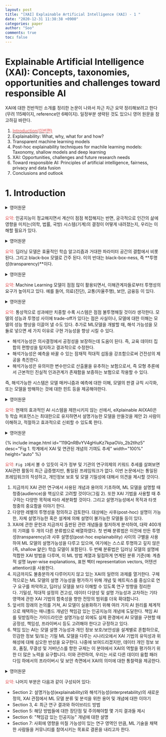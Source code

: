 ```yaml
---
layout: post
title: "[XAI] Explainable Artificial Intelligence (XAI) - 1 "
date: "2020-12-31 11:38:38 +0900"
categories: paper
author: "Soo"
comments: true
toc: false
---
```


# Explainable Artificial Intelligence (XAI): Concepts, taxonomies, opportunities and challenges toward responsible AI

XAI에 대한 전반적인 소개를 정리한 논문이 나와서 차근 차근 요약 정리해보려고 한다(무려 115페이지, reference만 6페이지). 일정부분 생략된 것도 있으니 영어 원문을 참고하길 바란다.

1. [<span style="color:#e25252">Introduction(이번편)</span>](https://simonjisu.github.io/paper/2020/12/31/xaitutorial1.html)
2. Explainability: What, why, what for and how?
3. Transparent machine learning models
4. Post-hoc explainability techniques for machile learning models: Taxonomy, shallow models and deep learning
5. XAI: Opportunities, challenges and future research needs
6. Toward responsible AI: Principles of artificial intelligence, fairness, privacy and data fusion
7. Conclusions and outlook

# 1. Introduction 

<details>
<summary>영어원문</summary>
Artificial Intelligence (AI) lies at the core of many activity sectors that have embraced new information technologies [1]. While the roots of AI trace back to several decades ago, there is a clear consensus on the paramount importance featured nowadays by intelligent machines endowed with learning, reasoning and adaptation capabilities. It is by virtue of these capabilities that AI methods are achieving unprecedented levels of performance when learning to solve increasingly complex computational tasks, making them pivotal for the future development of the human society [2]. The sophistication of AI-powered systems has lately increased to such an extent that almost no human intervention is required for their design and deployment. When decisions derived from such systems ultimately affect humans’ lives (as in e.g. medicine, law or defense), there is an emerging need for understanding how such decisions are furnished by AI methods [3].
</details>

<span style="color:#e25252">요약:</span> 인공지능이 정교해지면서 계산이 점점 복잡해지는 반면, 궁극적으로 인간의 삶에 영향을 미치는(의학, 법률, 국방) 시스템(기계)의 결정이 어떻게 내려졌는지, 우리는 이해할 필요가 있다.

<details>
<summary>영어원문</summary>
While the very first AI systems were easily interpretable, the last years have witnessed the rise of opaque decision systems such as Deep Neural Networks (DNNs). The empirical success of Deep Learning (DL) models such as DNNs stems from a combination of efficient learning algorithms and their huge parametric space. The latter space comprises hundreds of layers and millions of parameters, which makes DNNs be considered as complex black-box models [4]. The opposite of black-box-ness is transparency, i.e., the search for a direct understanding of the mechanism by which a model works [5].
</details>

<span style="color:#e25252">요약:</span> 딥러닝 모델은 효율적인 학습 알고리즘과 거대한 파라미터 공간의 결합에서 비롯된다. 그리고 black-box 모델로 간주 된다. 이의 반대는 black-box-ness, 즉 **투명성(transparency)**이다.

<details>
<summary>영어원문</summary>
As black-box Machine Learning (ML) models are increasingly being employed to make important predictions in critical contexts, the demand for transparency is increasing from the various stakeholders in AI [6]. The danger is on creating and using decisions that are not justifiable, legitimate, or that simply do not allow obtaining detailed explanations of their behaviour [7]. Explanations supporting the output of a model are crucial, e.g., in precision medicine, where experts require far more information from the model than a simple binary prediction for supporting their diagnosis [8]. Other examples include autonomous vehicles in transportation, security, and finance, among others.
</details>

<span style="color:#e25252">요약:</span> Machine Learning 모델이 점점 많이 활용되면서, 이해관계자들로부터 투명성의 요구가 높아지고 있다. 예를 들어, 의료(진단), 교통(자율주행), 보안, 금융등 이 있다.

<details>
<summary>영어원문</summary>
In general, humans are reticent to adopt techniques that are not directly interpretable, tractable and trustworthy [9], given the increasing demand for ethical AI [3]. It is customary to think that by focusing solely on performance, the systems will be increasingly opaque. This is true in the sense that there is a trade-off between the performance of a model and its transparency [10]. However, an improvement in the understanding of a system can lead to the correction of its deficiencies. When developing a ML model, the consideration of interpretability as an additional design driver can improve its implementability for 3 reasons:
<br>
* Interpretability helps ensure impartiality in decision-making, i.e. to detect, and consequently, correct from bias in the training dataset.
<br>
* Interpretability facilitates the provision of robustness by highlighting potential adversarial perturbations that could change the prediction.
<br>
* Interpretability can act as an insurance that only meaningful variables infer the output, i.e., guaranteeing that an underlying truthful causality exists in the model reasoning.
<br>
All these means that the interpretation of the system should, in order to be considered practical, provide either an understanding of the model mechanisms and predictions, a visualization of the model’s discrimination rules, or hints on what could perturb the model [11].
</details>

<span style="color:#e25252">요약:</span> 통상적으로 성과에만 치중할 수록 시스템은 점점 불투명해질 것이라 생각한다. 모델의 성능과 투명성 사이에 trade-off가 있다는 점은 사실이나, 모델에 대한 이해는 모델의 성능 향상을 이끌어 낼 수도 있다. 추가로 ML모델을 개발할 때, 해석 가능성을 모듈로 넣으면 세 가지 이유로 구현 가능성을 향상 시킬 수 있다.

- 해석가능성은 의사결정에서 공정성을 보장하는데 도움이 된다. 즉, 교육 데이터 집합의 편향성을 탐지하고 결과적으로 수정한다.
- 해석가능성은 예측을 바꿀 수 있는 잠재적 적대적 섭동을 강조함으로써 건전성의 제공을 촉진한다.
- 해석가능성은 유의미한 변수만으로 산출물을 유추하는 보험으로서, 즉 모형 추론에서 근본적인 진실적 인과관계가 존재함을 보증하는 보험으로 작용할 수 있다.

즉, 해석가능한 시스템은 모델 매커니즘과 예측에 대한 이해, 모델의 판결 규칙 시각화, 또는 모델을 방해하는 것에 대한 힌트 등을 제공해야한다.

<details>
<summary>영어원문</summary>
In order to avoid limiting the effectiveness of the current generation of AI systems, eXplainable AI (XAI) [7] proposes creating a suite of ML techniques that 1) produce more explainable models while maintaining a high level of learning performance (e.g., prediction accuracy), and 2) enable humans to understand, appropriately trust, and effectively manage the emerging generation of artificially intelligent partners. XAI draws as well insights from the Social Sciences [12] and considers the psychology of explanation.
</details>

<span style="color:#e25252">요약:</span> 현재의 효과적인 AI 시스템을 제한시키지 않는 선에서, eXplainable AI(XAI)은 1) 학습 퍼포먼스는 최대한으로 유지하면서 설명가능한 모델을 만들것을 제안 2) 사람이 이해하고, 적절하고 효과적으로 신뢰할 수 있도록 한다.

<details>
<summary>영어원문</summary>
Fig. 1 displays the rising trend of contributions on XAI and related concepts. This literature outbreak shares its rationale with the research agendas of national governments and agencies. Although some recent surveys [8], [10], [13], [14], [15], [16], [17] summarize the upsurge of activity in XAI across sectors and disciplines, this overview aims to cover the creation of a complete unified framework of categories and concepts that allow for scrutiny and understanding of the field of XAI methods. Furthermore, we pose intriguing thoughts around the explainability of AI models in data fusion contexts with regards to data privacy and model confidentiality. This, along with other research opportunities and challenges identified throughout our study, serve as the pull factor toward Responsible Artificial Intelligence, term by which we refer to a series of AI principles to be necessarily met when deploying AI in real applications. As we will later show in detail, model explainability is among the most crucial aspects to be ensured within this methodological framework. All in all, the novel contributions of this overview can be summarized as follows:
<br>
1. Grounded on a first elaboration of concepts and terms used in XAI-related research, we propose a novel definition of explainability that places audience (Fig. 2) as a key aspect to be considered when explaining a ML model. We also elaborate on the diverse purposes sought when using XAI techniques, from trustworthiness to privacy awareness, which round up the claimed importance of purpose and targeted audience in model explainability.
<br>
2. We define and examine the different levels of transparency that a ML model can feature by itself, as well as the diverse approaches to post-hoc explainability, namely, the explanation of ML models that are not transparent by design.
<br>
3. We thoroughly analyze the literature on XAI and related concepts published to date, covering approximately 400 contributions arranged into two different taxonomies. The first taxonomy addresses the explainability of ML models using the previously made distinction between transparency and post-hoc explainability, including models that are transparent by themselves, Deep and non-Deep (i.e., shallow) learning models. The second taxonomy deals with XAI methods suited for the explanation of Deep Learning models, using classification criteria closely linked to this family of ML methods (e.g. layerwise explanations, representation vectors, attention).
<br>
4. We enumerate a series of challenges of XAI that still remain insufficiently addressed to date. Specifically, we identify research needs around the concepts and metrics to evaluate the explainability of ML models, and outline research directions toward making Deep Learning models more understandable. We further augment the scope of our prospects toward the implications of XAI techniques in regards to confidentiality, robustness in adversarial settings, data diversity, and other areas intersecting with explainability.
<br>
5. After the previous prospective discussion, we arrive at the concept of Responsible Artificial Intelligence, a manifold concept that imposes the systematic adoption of several AI principles for AI models to be of practical use. In addition to explainability, the guidelines behind Responsible AI establish that fairness, accountability and privacy should also be considered when implementing AI models in real environments.
<br>
6. Since Responsible AI blends together model explainability and privacy/security by design, we call for a profound reflection around the benefits and risks of XAI techniques in scenarios dealing with sensitive information and/or confidential ML models. As we will later show, the regulatory push toward data privacy, quality, integrity and governance demands more efforts to assess the role of XAI in this arena. In this regard, we provide an insight on the implications of XAI in terms of privacy and security under different data fusion paradigms.
</details>

{% include image.html id="119QnRBvYV4gHiuKz7kpaOVo_2b2tlhz5" desc="Fig 1. 학계에서 XAI 및 연관된 개념의 기여도 추세" width="100%" height="auto" %}

<span style="color:#e25252">요약:</span> `Fig 1`에서 볼 수 있듯이 국가 정부 및 기관의 연구의제의 키워드 추세를 살펴보면 XAI관련 활동이 최근 급증했지만, 통일된 프레임워크가 없다. 이번 논문에서는 통일된 프레임워크의 작성하고, 개인정보 보호 및 모델 기밀성에 대해서 의견을 제시할 것이다. 

1. 지금까지 XAI 관련 연구에서 사용된 개념과 용어의 기초하여, ML 모델을 설명할 때 청중(audience)을 핵심으로 고려할 것이다(그림 2). 또한 XAI 기법을 사용할 때 추구하는 다양한 목적에 따라 세분화할 것이다. 그리고 설명가능성에서 목적과 타겟 청중의 중요함을 이야기 한다.
2. 다양한 레벨의 투명성을 정의하고 검토한다. 대상에는 사후(post-hoc) 설명이 가능한, 자체 설명가능한 혹은 설계에 의해 설명이 불가능한 모델들 등이 있다.
3. XAI에 관한 문헌과 지금까지 출판된 관련 개념들을 철저하게 분석하여, 대략 400개의 기여를 두 개의 다른 분류법으로 배열하였다. 첫 번째 분류법은 이전에 만든 투명성(transparency)과 사후 설명성(post-hoc explainability) 사이의 구별을 사용하여 ML 모델의 설명가능성을 다루고 있으며, 여기에는 스스로 투명하고 깊지 않은(즉, shallow 얉은) 학습 모델이 포함된다. 두 번째 분류법은 딥러닝 모델의 설명에 적합한 XAI 방법을 다루며, 이 ML 방법 계열과 밀접하게 연계된 분류 기준(예: 계층적 설명 layer-wise explanations, 표현 벡터 representation vectors, 어텐션 attention)을 사용한다.
4. 지금까지도 불충분하게 다루어지지 않고 있는 XAI의 일련의 과제를 열거한다. 구체적으로는 ML 모델의 설명 가능성을 평가하기 위해 개념 및 메트릭스를 중심으로 연구 요구를 파악하고, 딥러닝 모델을 보다 이해할 수 있도록 연구 방향을 정리한다. 기밀성, 적대적 설정의 견고성, 데이터 다양성 및 설명 가능성과 교차하는 기타 영역에 관한 XAI 기법의 함축성을 향한 전망의 범위를 더욱 확대합니다.
5. 앞서의 장래의 논의를 거쳐, AI 모델이 실용화하기 위해 여러 가지 AI 원리를 체계적으로 채택하는 매니폴드 개념인 책임감 있는 인공지능의 개념에 도달한다. 책임 AI를 뒷받침하는 가이드라인은 설명가능성 외에도 실제 환경에서 AI 모델을 구현할 때 공정성, 책임성, 프라이버시 등도 고려해야 한다고 규정하고 있다.
6. 책임 있는 AI는 모델 설명 가능성과 개인 정보 보호/보안성을 설계별로 혼합하므로, 민감한 정보 및/또는 기밀 ML 모델을 다루는 시나리오에서 XAI 기법의 유익성과 위해성에 대해 심오한 반성을 요구한다. 나중에 보여드리겠지만, 데이터 개인 정보 보호, 품질, 무결성 및 거버넌스를 향한 규제는 이 분야에서 XAI의 역할을 평가하기 위한 더 많은 노력을 요구합니다. 이와 관련하여, 우리는 서로 다른 데이터 융합 패러다임 하에서의 프라이버시 및 보안 측면에서 XAI의 의미에 대한 통찰력을 제공한다.

<details>
<summary>영어원문</summary>
The remainder of this overview is structured as follows: first, Section 2 and subsections therein open a discussion on the terminology and concepts revolving around explainability and interpretability in AI, ending up with the aforementioned novel definition of interpretability (Section 2.1 and 2.2), and a general criterion to categorize and analyze ML models from the XAI perspective. Sections 3 and 4 proceed by reviewing recent findings on XAI for ML models (on transparent models and post-hoc techniques respectively) that comprise the main division in the aforementioned taxonomy. We also include a review on hybrid approaches among the two, to attain XAI. Benefits and caveats of the synergies among the families of methods are discussed in Section 5, where we present a prospect of general challenges and some consequences to be cautious about. Finally, Section 6 elaborates on the concept of Responsible Artificial Intelligence. Section 7 concludes the survey with an outlook aimed at engaging the community around this vibrant research area, which has the potential to impact society, in particular those sectors that have progressively embraced ML as a core technology of their activity.
</details>

<span style="color:#e25252">요약:</span> 나머지 부분은 다음과 같이 구성되어 있다: 

- Section 2: 설명가능성(explainability)와 해석가능성(interpretability)의 새로운 정의, XAI 관점에서 ML 모델 분류 및 분석을 위한 용어 및 개념에 대한 이야기
- Section 3, 4: 최근 연구 결과와 하이브리드 방법
- Section 5: 해당 방법들에 대한 장단점 및 주의해야할 몇 가지 결과들 제시
- Section 6: "책임감 있는 인공지능" 개념에 대한 설명
- Section 7: 사회에 영향을 미칠 가능성이 있는 연구 영역인 만큼, ML 기술을 채택한 사람들을 커뮤니티를 참여시키는 목표로 결론을 내리고자 한다.